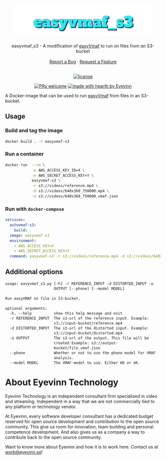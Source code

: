 <h1 align="center">
  <a href="https://github.com/eyevinn/easyvmaf_s3">
    <img src="./logo.svg" alt="Logo" height="100">
  </a>
</h1>

<div align="center">
  easyvmaf_s3 - A modification of <a href="https://github.com/gdavila/easyVmaf">easyVmaf</a> to run on files from an S3-bucket 
  <br />
  <br />
  <a href="https://github.com/eyevinn/easyvmaf_s3/issues/new?assignees=&labels=bug&template=01_BUG_REPORT.md&title=bug%3A+">Report a Bug</a>
  ·
  <a href="https://github.com/eyevinn/easyvmaf_s3/issues/new?assignees=&labels=enhancement&template=02_FEATURE_REQUEST.md&title=feat%3A+">Request a Feature</a>
</div>

<div align="center">
<br />

[![license](https://img.shields.io/github/license/eyevinn/easyvmaf_s3.svg?style=flat-square)](LICENSE)

[![PRs welcome](https://img.shields.io/badge/PRs-welcome-ff69b4.svg?style=flat-square)](https://github.com/eyevinn/easyvmaf_s3/issues?q=is%3Aissue+is%3Aopen+label%3A%22help+wanted%22)
[![made with hearth by Eyevinn](https://img.shields.io/badge/made%20with%20%E2%99%A5%20by-Eyevinn-59cbe8.svg?style=flat-square)](https://github.com/dec0dOS)

</div>

A Docker-image that can be used to run [easyVmaf](https://github.com/gdavila/easyVmaf) from files in an S3-bucket.

## Usage

### Build and tag the image

```bash
docker build . -t easyvmaf-s3
```

### Run a container

```bash
docker run  --rm \
            -e AWS_ACCESS_KEY_ID=X \
            -e AWS_SECRET_ACCESS_KEY=Y \
            easyvmaf-s3 \
            -r s3://videos/reference.mp4 \
            -d s3://videos/640x360_750000.mp4 \
            -o s3://videos/640x360_750000_vmaf.json
```

### Run with `docker-compose`
```yml
services:
  autovmaf-s3:
    build: .
  image: easyvmaf-s3
  environment:
    - AWS_ACCESS_KEY=X
    - AWS_SECRET_ACCESS_KEY=Y
  command: easyvmaf-s3 -r s3://videos/reference.mp4 -d s3://videos/640x360_750000.mp4 -o s3://videos/640x360_750000_vmaf.json
```

## Additional options
```
usage: easyvmaf_s3.py [-h] -r REFERENCE_INPUT -d DISTORTED_INPUT -o
                      OUTPUT [--phone] [--model MODEL]

Run easyVMAF on file in S3-bucket.

optional arguments:
  -h, --help          show this help message and exit
  -r REFERENCE_INPUT  The s3-url of the reference input. Example:
                      s3://input-bucket/reference.mp4
  -d DISTORTED_INPUT  The s3-url of the distorted input. Example:
                      s3://input-bucket/distorted.mp4
  -o OUTPUT           The s3-url of the output. This file will be
                      created Example: s3://output-
                      bucket/file_vmaf.json
  --phone             Whether or not to use the phone model for VMAF
                      analysis.
  --model MODEL       The VMAF-model to use. Either HD or 4K.
```

# About Eyevinn Technology

Eyevinn Technology is an independent consultant firm specialized in video and streaming. Independent in a way that we are not commercially tied to any platform or technology vendor.

At Eyevinn, every software developer consultant has a dedicated budget reserved for open source development and contribution to the open source community. This give us room for innovation, team building and personal competence development. And also gives us as a company a way to contribute back to the open source community.

Want to know more about Eyevinn and how it is to work here. Contact us at work@eyevinn.se!